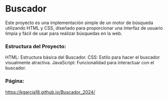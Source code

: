 # Buscador

Este proyecto es una implementación simple de un motor de búsqueda utilizando HTML y CSS, diseñado para proporcionar una interfaz de usuario limpia y fácil de usar para realizar búsquedas en la web.

### Estructura del Proyecto:
HTML: Estructura básica del Buscador.
CSS: Estilo para hacer el buscador visualmente atractiva.
JavaScript: Funcionalidad para interactuar con el buscador.

### Página:

https://kgarcia18.github.io/Buscador_2024/
